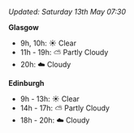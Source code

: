 *Updated: Saturday 13th May 07:30*

**Glasgow**

* 9h, 10h: :sunny: Clear
* 11h - 19h: :partly_sunny: Partly Cloudy
* 20h: :cloud: Cloudy

**Edinburgh**

* 9h - 13h: :sunny: Clear
* 14h - 17h: :partly_sunny: Partly Cloudy
* 18h - 20h: :cloud: Cloudy
